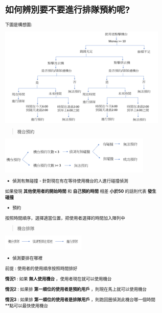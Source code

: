 # 如何辨別要不要進行排隊預約呢?

下圖是構想圖:


<img src="教程圖片/nnnstructure.png" width="500px" height="300px">


> 機台預約

<img src="教程圖片/norder.png" width="450px" height="110px">


* 偵測有無碰撞 - 針對現在有在等待使用機台的人進行碰撞偵測

 如果發現 **其他使用者的開始時間** 和 **自己預約時間** 相差 **小於50** 的話則代表 **發生碰撞**

* 預約

 按照時間順序，選擇適當位置，把使用者選擇的時間加入陣列中


> 機台排隊

<img src="教程圖片/waiting.png" width="250px" height="46px">


* 偵測要排在哪裡 

前提 : 使用者的使用順序按照時間排好

**情況1** : 如果 **無人使用機台** ，使用者現在就可以使用機台

**情況2** : 如果排 **第一順位的使用者是預約用戶** ，則現在馬上就可以使用機台

**情況3** : 如果排 **第一順位的使用者是排隊用戶** ，則跑回圈偵測此機台哪一個時間**點可以最快使用機台
